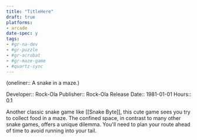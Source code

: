 ```yaml
---
title: "TitleHere"
draft: true
platforms:
- arcade
date-spec: y
tags:
- #gr-na-dev 
- #gr-puzzle 
- #gr-acrobat 
- #gr-maze-game 
- #quartz-sync
---
```


(oneliner:: A snake in a maze.)

Developer:: Rock-Ola
Publisher:: Rock-Ola
Release Date:: 1981-01-01
Hours:: 0.1

Another classic snake game like [[Snake Byte]], this cute game sees you try to collect food in a maze. The confined space, in contrast to many other snake games, offers a unique dilemma. You'll need to plan your route ahead of time to avoid running into your tail.